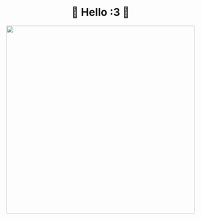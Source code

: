 <h1 align="center">🌈 Hello :3 💜</h1>


<div id="header" align="center">
  <img src="https://user-images.githubusercontent.com/123602100/222064086-aeb118e6-66d9-47fa-bf5c-dfaf2987a021.gif" width="500"/>
</div>
